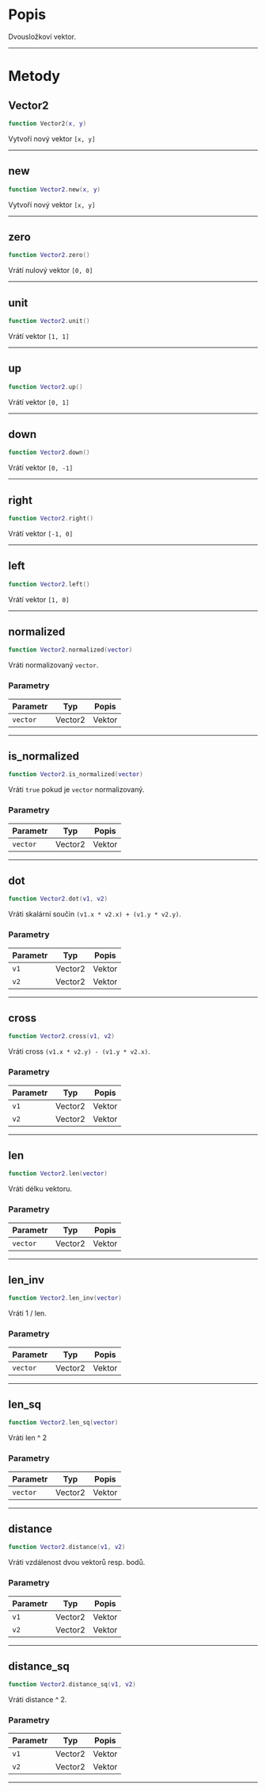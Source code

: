 # Popis

Dvousložkoví vektor.

---

# Metody

## Vector2

```lua
function Vector2(x, y)
```

Vytvoří nový vektor `[x, y]`

---

## new

```lua
function Vector2.new(x, y)
```

Vytvoří nový vektor `[x, y]`

---

## zero

```lua
function Vector2.zero()
```

Vrátí nulový vektor `[0, 0]`

---

## unit

```lua
function Vector2.unit()
```

Vrátí vektor `[1, 1]`

---

## up

```lua
function Vector2.up()
```

Vrátí vektor `[0, 1]`

---

## down

```lua
function Vector2.down()
```

Vrátí vektor `[0, -1]`

---

## right

```lua
function Vector2.right()
```

Vrátí vektor `[-1, 0]`


---

## left

```lua
function Vector2.left()
```

Vrátí vektor `[1, 0]`

---

## normalized

```lua
function Vector2.normalized(vector)
```

Vráti normalizovaný `vector`.

### Parametry

Parametr | Typ     | Popis
---------|---------|--------
`vector` | Vector2 | Vektor

---

## is_normalized

```lua
function Vector2.is_normalized(vector)
```

Vráti `true` pokud je `vector` normalizovaný.

### Parametry

Parametr | Typ     | Popis
---------|---------|--------
`vector` | Vector2 | Vektor

---

## dot

```lua
function Vector2.dot(v1, v2)
```

Vráti skalární součin `(v1.x * v2.x) + (v1.y * v2.y)`.

### Parametry

Parametr | Typ     | Popis
---------|---------|--------
`v1`     | Vector2 | Vektor
`v2`     | Vector2 | Vektor

---

## cross

```lua
function Vector2.cross(v1, v2)
```

Vráti cross `(v1.x * v2.y) - (v1.y * v2.x)`.

### Parametry

Parametr | Typ     | Popis
---------|---------|--------
`v1`     | Vector2 | Vektor
`v2`     | Vector2 | Vektor

---

## len

```lua
function Vector2.len(vector)
```

Vráti délku vektoru.

### Parametry

Parametr | Typ     | Popis
---------|---------|--------
`vector` | Vector2 | Vektor

---

## len_inv

```lua
function Vector2.len_inv(vector)
```

Vráti 1 / len.

### Parametry

Parametr | Typ     | Popis
---------|---------|--------
`vector` | Vector2 | Vektor

---

## len_sq

```lua
function Vector2.len_sq(vector)
```

Vráti len ^ 2

### Parametry

Parametr | Typ     | Popis
---------|---------|--------
`vector` | Vector2 | Vektor

---

## distance

```lua
function Vector2.distance(v1, v2)
```

Vráti vzdálenost dvou vektorů resp. bodů.

### Parametry

Parametr | Typ     | Popis
---------|---------|--------
`v1`     | Vector2 | Vektor
`v2`     | Vector2 | Vektor

---

## distance_sq

```lua
function Vector2.distance_sq(v1, v2)
```

Vráti distance ^ 2.

### Parametry

Parametr | Typ     | Popis
---------|---------|--------
`v1`     | Vector2 | Vektor
`v2`     | Vector2 | Vektor

---